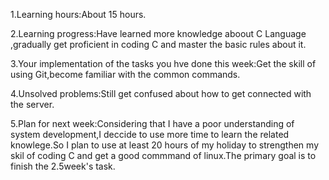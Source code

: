 1.Learning hours:About 15 hours.



2.Learning progress:Have learned more knowledge aboout C Language ,gradually get proficient in coding C and master the basic rules about it.



3.Your implementation of the tasks you hve done this week:Get the skill of using Git,become familiar with the common commands.


4.Unsolved problems:Still get confused about how to get connected with the server.


5.Plan for next week:Considering that I have a poor understanding of system development,I deccide to use more time to learn the related knowlege.So I plan to use at least 20 hours of my holiday to strengthen my skil of coding C and get a good commmand of linux.The primary goal is to finish the 2.5week's task.
